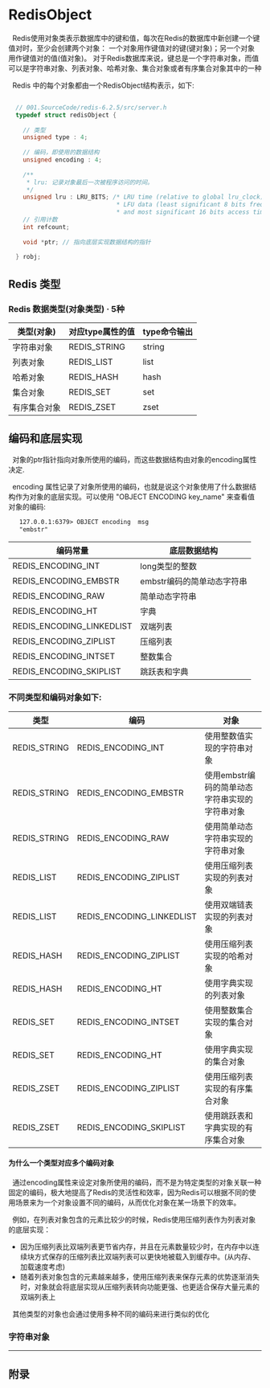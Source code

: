 # RedisObject
&nbsp;&nbsp;Redis使用对象类表示数据库中的键和值，每次在Redis的数据库中新创建一个键值对时，至少会创建两个对象： 一个对象用作键值对的键(键对象)；另一个对象用作键值对的值(值对象)。  对于Redis数据库来说，键总是一个字符串对象，而值可以是字符串对象、列表对象、哈希对象、集合对象或者有序集合对象其中的一种

&nbsp;&nbsp;Redis 中的每个对象都由一个RedisObject结构表示，如下:
```c

  // 001.SourceCode/redis-6.2.5/src/server.h  
  typedef struct redisObject {
  
    // 类型 
    unsigned type : 4;
  
    // 编码，即使用的数据结构
    unsigned encoding : 4;
  
    /**
     * lru: 记录对象最后一次被程序访问的时间。
     */
    unsigned lru : LRU_BITS; /* LRU time (relative to global lru_clock) or
                              * LFU data (least significant 8 bits frequency
                              * and most significant 16 bits access time). */
    // 引用计数
    int refcount;
  
    void *ptr; // 指向底层实现数据结构的指针
    
  } robj;

```
## Redis 类型
### Redis 数据类型(对象类型) · 5种
|类型(对象)|对应type属性的值|type命令输出|
|---|---|---|
|字符串对象|REDIS_STRING | string|
|列表对象|REDIS_LIST | list|
|哈希对象|REDIS_HASH | hash|
|集合对象|REDIS_SET | set|
|有序集合对象|REDIS_ZSET | zset|

## 编码和底层实现
&nbsp;&nbsp;对象的ptr指针指向对象所使用的编码，而这些数据结构由对象的encoding属性决定.

&nbsp;&nbsp;encoding 属性记录了对象所使用的编码，也就是说这个对象使用了什么数据结构作为对象的底层实现。可以使用 "OBJECT ENCODING  key_name" 来查看值对象的编码:
```txt
   127.0.0.1:6379> OBJECT encoding  msg
   "embstr"
```
|编码常量|底层数据结构|
|---|---|
|REDIS_ENCODING_INT|long类型的整数|
|REDIS_ENCODING_EMBSTR|embstr编码的简单动态字符串|
|REDIS_ENCODING_RAW|简单动态字符串|
|REDIS_ENCODING_HT|字典|
|REDIS_ENCODING_LINKEDLIST|双端列表|
|REDIS_ENCODING_ZIPLIST|压缩列表|
|REDIS_ENCODING_INTSET|整数集合|
|REDIS_ENCODING_SKIPLIST|跳跃表和字典|

### 不同类型和编码对象如下:
|类型|编码|对象|
|---|---|---|
|REDIS_STRING|REDIS_ENCODING_INT|使用整数值实现的字符串对象|
|REDIS_STRING|REDIS_ENCODING_EMBSTR|使用embstr编码的简单动态字符串实现的字符串对象|
|REDIS_STRING|REDIS_ENCODING_RAW|使用简单动态字符串实现的字符串对象|
|REDIS_LIST|REDIS_ENCODING_ZIPLIST|使用压缩列表实现的列表对象|
|REDIS_LIST|REDIS_ENCODING_LINKEDLIST|使用双端链表实现的列表对象|
|REDIS_HASH|REDIS_ENCODING_ZIPLIST|使用压缩列表实现的哈希对象|
|REDIS_HASH|REDIS_ENCODING_HT|使用字典实现的列表对象|
|REDIS_SET|REDIS_ENCODING_INTSET|使用整数集合实现的集合对象|
|REDIS_SET|REDIS_ENCODING_HT|使用字典实现的集合对象|
|REDIS_ZSET|REDIS_ENCODING_ZIPLIST|使用压缩列表实现的有序集合对象|
|REDIS_ZSET|REDIS_ENCODING_SKIPLIST|使用跳跃表和字典实现的有序集合对象|

#### 为什么一个类型对应多个编码对象
&nbsp;&nbsp;通过encoding属性来设定对象所使用的编码，而不是为特定类型的对象关联一种固定的编码，极大地提高了Redis的灵活性和效率，因为Redis可以根据不同的使用场景来为一个对象设置不同的编码，从而优化对象在某一场景下的效率。

&nbsp;&nbsp;例如，在列表对象包含的元素比较少的时候，Redis使用压缩列表作为列表对象的底层实现：
- 因为压缩列表比双端列表更节省内存，并且在元素数量较少时，在内存中以连续块方式保存的压缩列表比双端列表可以更快地被载入到缓存中。(从内存、加载速度考虑)
- 随着列表对象包含的元素越来越多，使用压缩列表来保存元素的优势逐渐消失时，对象就会将底层实现从压缩列表转向功能更强、也更适合保存大量元素的双端列表上

&nbsp;&nbsp;其他类型的对象也会通过使用多种不同的编码来进行类似的优化

### 字符串对象




----
## 附录
